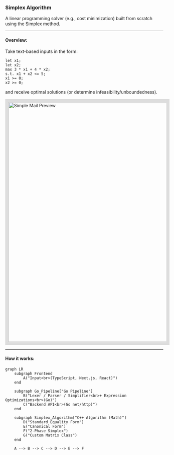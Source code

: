 ### Simplex Algorithm
A linear programming solver (e.g., cost minimization) built from scratch using the Simplex method.

---

#### Overview:
Take text-based inputs in the form:
```
let x1;
let x2;
max 3 * x1 + 4 * x2;
s.t. x1 + x2 <= 5;
x1 >= 0;
x2 >= 0;
```
and receive optimal solutions (or determine infeasibility/unboundedness).
<p align="left">
  <img src="https://drive.google.com/uc?export=view&id=1K2ajupc39jTZ8I4frbeb57J4DaW_87wz" alt="Simple Mail Preview" width="762" style="border:10px solid #ddd;" />
</p>

---

#### How it works:
```mermaid
graph LR
    subgraph Frontend
        A("Input<br>(TypeScript, Next.js, React)")
    end

    subgraph Go_Pipeline["Go Pipeline"]
        B("Lexer / Parser / Simplifier<br>+ Expression Optimizations<br>(Go)")
        C("Backend API<br>(Go net/http)")
    end

    subgraph Simplex_Algorithm["C++ Algorithm (Math)"]
        D("Standard Equality Form")
        E("Canonical Form")
        F("2-Phase Simplex")
        G("Custom Matrix Class")
    end

    A --> B --> C --> D --> E --> F
```
